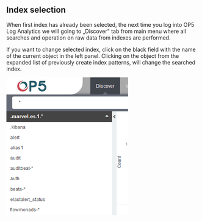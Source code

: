 Index selection
---------------

When first index has already been selected, the next time you log into
OP5 Log Analytics we will going to „Discover" tab from main menu where
all searches and operation on raw data from indexes are performed.

If you want to change selected index, click on the black field with
the name of the current object in the left panel. Clicking on the
object from the expanded list of previously create index patterns,
will change the searched index.

![](./media/media/image6.png)
